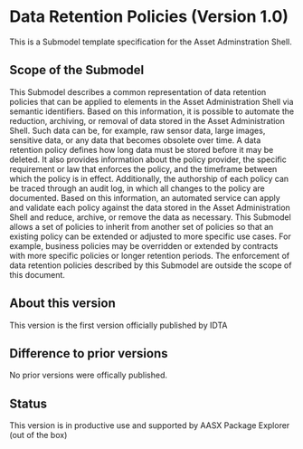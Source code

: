 # Data Retention Policies (Version 1.0) 

This is a Submodel template specification for the Asset Adminstration Shell.

## Scope of the Submodel 

This Submodel describes a common representation of data retention policies that can be applied to elements 
in the Asset Administration Shell via semantic identifiers. Based on this information, it is possible to automate
the reduction, archiving, or removal of data stored in the Asset Administration Shell. Such data can be, for 
example, raw sensor data, large images, sensitive data, or any data that becomes obsolete over time.
A data retention policy defines how long data must be stored before it may be deleted. It also provides 
information about the policy provider, the specific requirement or law that enforces the policy, and the 
timeframe between which the policy is in effect. Additionally, the authorship of each policy can be traced 
through an audit log, in which all changes to the policy are documented. Based on this information, an 
automated service can apply and validate each policy against the data stored in the Asset Administration 
Shell and reduce, archive, or remove the data as necessary.
This Submodel allows a set of policies to inherit from another set of policies so that an existing policy can be 
extended or adjusted to more specific use cases. For example, business policies may be overridden or 
extended by contracts with more specific policies or longer retention periods.
The enforcement of data retention policies described by this Submodel are outside the scope of this 
document.

## About this version

This version is the first version officially published by IDTA


## Difference to prior versions

No prior versions were offically published.

## Status

This version is in productive use and supported by AASX Package Explorer (out of the box)

